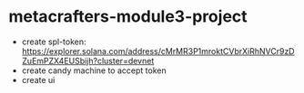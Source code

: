 # metacrafters-module3-project

- create spl-token: https://explorer.solana.com/address/cMrMR3P1mroktCVbrXiRhNVCr9zDZuEmPZX4EUSbijh?cluster=devnet
- create candy machine to accept token
- create ui
